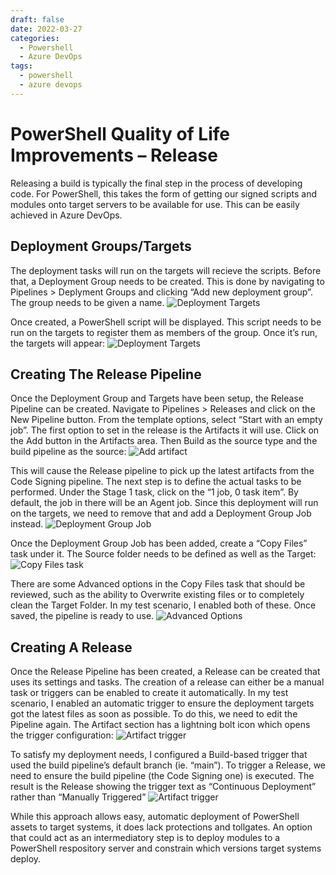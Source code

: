 ```yaml
---
draft: false
date: 2022-03-27
categories:
  - Powershell
  - Azure DevOps
tags:
  - powershell
  - azure devops
---
```

# PowerShell Quality of Life Improvements – Release

Releasing a build is typically the final step in the process of developing code. For PowerShell, this takes the form of getting our signed scripts and modules onto target servers to be available for use. This can be easily achieved in Azure DevOps.

## Deployment Groups/Targets
The deployment tasks will run on the targets will recieve the scripts. Before that, a Deployment Group needs to be created. This is done by navigating to Pipelines > Deplyment Groups and clicking “Add new deployment group”. The group needs to be given a name.
![Deployment Targets](../media/2022-03-27-001.png)
<!-- more -->
Once created, a PowerShell script will be displayed. This script needs to be run on the targets to register them as members of the group. Once it’s run, the targets will appear:
![Deployment Targets](../media/2022-03-27-002.png)

## Creating The Release Pipeline
Once the Deployment Group and Targets have been setup, the Release Pipeline can be created. Navigate to Pipelines > Releases and click on the New Pipeline button. From the template options, select “Start with an empty job”. The first option to set in the release is the Artifacts it will use. Click on the Add button in the Artifacts area. Then Build as the source type and the build pipeline as the source:
![Add artifact](../media/2022-03-27-003.png)

This will cause the Release pipeline to pick up the latest artifacts from the Code Signing pipeline. The next step is to define the actual tasks to be performed. Under the Stage 1 task, click on the “1 job, 0 task item”. By default, the job in there will be an Agent job. Since this deployment will run on the targets, we need to remove that and add a Deployment Group Job instead.
![Deployment Group Job](../media/2022-03-27-004.png)

Once the Deployment Group Job has been added, create a “Copy Files” task under it. The Source folder needs to be defined as well as the Target:
![Copy Files task](../media/2022-03-27-005.png)

There are some Advanced options in the Copy Files task that should be reviewed, such as the ability to Overwrite existing files or to completely clean the Target Folder. In my test scenario, I enabled both of these. Once saved, the pipeline is ready to use.
![Advanced Options](../media/2022-03-27-006.png)

## Creating A Release
Once the Release Pipeline has been created, a Release can be created that uses its settings and tasks. The creation of a release can either be a manual task or triggers can be enabled to create it automatically. In my test scenario, I enabled an automatic trigger to ensure the deployment targets got the latest files as soon as possible. To do this, we need to edit the Pipeline again. The Artifact section has a lightning bolt icon which opens the trigger configuration:
![Artifact trigger](../media/2022-03-27-007.png)

To satisfy my deployment needs, I configured a Build-based trigger that used the build pipeline’s default branch (ie. “main”). To trigger a Release, we need to ensure the build pipeline (the Code Signing one) is executed. The result is the Release showing the trigger text as “Continuous Deployment” rather than “Manually Triggered”
![Artifact trigger](../media/2022-03-27-008.png)

While this approach allows easy, automatic deployment of PowerShell assets to target systems, it does lack protections and tollgates. An option that could act as an intermediatory step is to deploy modules to a PowerShell respository server and constrain which versions target systems deploy.
